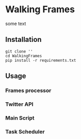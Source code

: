 # Walking Frames

some text

## Installation
```
git clone ''
cd WalkingFrames
pip install -r requirements.txt
```

## Usage

### Frames processor

### Twitter API

### Main Script

### Task Scheduler

